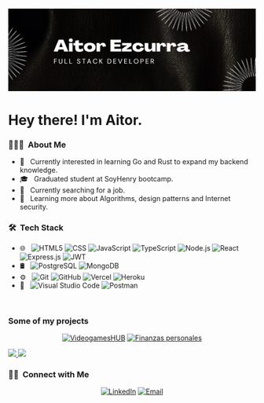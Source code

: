 <p align="center">
<img alt="My banner" src="./assets/Aitor Ezcurra.png">
</p>
<h1> Hey there! I'm Aitor.</h1>

<h3> 👨🏻‍💻 &nbsp;About Me </h3>

- 🤔 &nbsp; Currently interested in learning Go and Rust to expand my backend knowledge.
- 🎓 &nbsp; Graduated student at SoyHenry bootcamp.
- 💼 &nbsp; Currently searching for a job.
- 🌱 &nbsp; Learning more about Algorithms, design patterns and Internet security.

<h3> 🛠 &nbsp;Tech Stack</h3>

- 🌐 &nbsp;
  ![HTML5](https://img.shields.io/badge/-HTML5-333333?style=flat&logo=HTML5)
  ![CSS](https://img.shields.io/badge/-CSS-333333?style=flat&logo=CSS3&logoColor=1572B6)
  ![JavaScript](https://img.shields.io/badge/-JavaScript-333333?style=flat&logo=javascript)
  ![TypeScript](https://img.shields.io/badge/typescript-333333.svg?style=flat&logo=typescript)
  ![Node.js](https://img.shields.io/badge/-Node.js-333333?style=flat&logo=node.js)
  ![React](https://img.shields.io/badge/-React-333333?style=flat&logo=react)
  ![Express.js](https://img.shields.io/badge/express.js-333333.svg?style=flat&logo=express)
  ![JWT](https://img.shields.io/badge/JWT-333333?style=flat&logo=JSON%20web%20tokens)
- 🛢 &nbsp;
  ![PostgreSQL](https://img.shields.io/badge/-PostgreSQL-333333?style=flat&logo=postgresql)
  ![MongoDB](https://img.shields.io/badge/-MongoDB-333333?style=flat&logo=mongodb)
- ⚙️ &nbsp;
  ![Git](https://img.shields.io/badge/-Git-333333?style=flat&logo=git)
  ![GitHub](https://img.shields.io/badge/-GitHub-333333?style=flat&logo=github)
  ![Vercel](https://img.shields.io/badge/vercel-333333.svg?style=flat&logo=vercel)
  ![Heroku](https://img.shields.io/badge/heroku-333333.svg?style=flat&logo=heroku)
- 🔧 &nbsp;
  ![Visual Studio Code](https://img.shields.io/badge/-Visual%20Studio%20Code-333333?style=flat&logo=visual-studio-code)
  ![Postman](https://img.shields.io/badge/Postman-333333?style=flat&logo=postman)
<br/>
<h3>Some of my projects</h3>
<p align="center">
  <a href="https://videogames-hub.vercel.app"><img alt="VideogamesHUB" src="https://img.shields.io/badge/-VideogamesHUB-blue?style=flat-square"></a>
  <a href="https://proyecto-final-lime-beta.vercel.app"><img alt="Finanzas personales" src="https://img.shields.io/badge/-Finanzas%20personales-blue?style=flat-square"></a>
</p>

<a href="https://github.com/Aitortita">
  <img height="180em" src="https://github-readme-stats.vercel.app/api?username=Aitortita&theme=buefy&show_icons=true" />
  <img height="180em" src="https://github-readme-stats.vercel.app/api/top-langs/?username=Aitortita&theme=buefy&layout=compact" />
</a>
<br/>
<h3> 🤝🏻 &nbsp;Connect with Me </h3>
<p align="center">
<a href="https://www.linkedin.com/in/javier-aitor-ezcurra-503200230/"><img alt="LinkedIn" src="https://img.shields.io/badge/LinkedIn-Aitor%20Ezcurra-blue?style=flat-square&logo=linkedin"></a>
<a href="mailto:aitor_ezcu@hotmail.com"><img alt="Email" src="https://img.shields.io/badge/Email-aitor_ezcu@hotmail.com-blue?style=flat-square&logo=gmail"></a>
</p>
